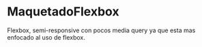 # MaquetadoFlexbox
Flexbox, semi-responsive con pocos media query ya que esta mas enfocado al uso de flexbox.
